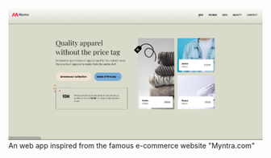 ![Simple Myntra Clone](./images/myntra-preview.png)
An web app inspired from the famous e-commerce website "Myntra.com"
